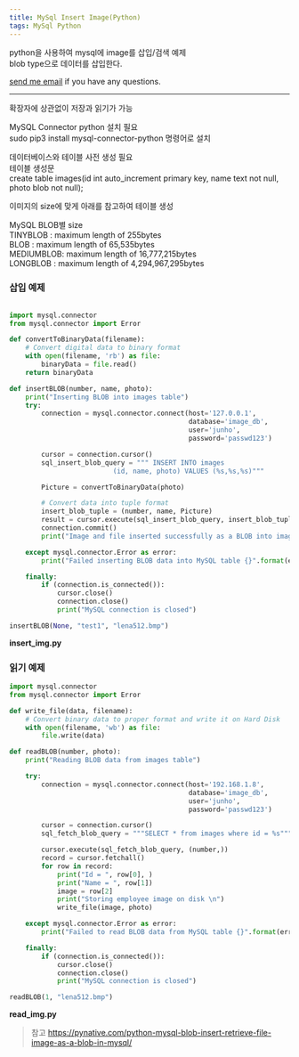 ```yaml
---
title: MySql Insert Image(Python)
tags: MySql Python
---
```


python을 사용하여 mysql에 image를 삽입/검색 예제  
blob type으로 데이터를 삽입한다.  

[send me email](mailto:jewel7492@gmail.com) if you have any questions.

<!--more-->

---

확장자에 상관없이 저장과 읽기가 가능  

MySQL Connector python 설치 필요  
sudo pip3 install mysql-connector-python 명령어로 설치  

데이터베이스와 테이블 사전 생성 필요  
테이블 생성문  
create table images(id int auto_increment primary key, name text not null, photo blob not null);

이미지의 size에 맞게 아래를 참고하여 테이블 생성  

MySQL BLOB별 size  
TINYBLOB  :    maximum length of 255bytes  
BLOB      :    maximum length of 65,535bytes  
MEDIUMBLOB:    maximum length of 16,777,215bytes  
LONGBLOB  :    maximum length of 4,294,967,295bytes  

### 삽입 예제

```python
  
import mysql.connector
from mysql.connector import Error

def convertToBinaryData(filename):
    # Convert digital data to binary format
    with open(filename, 'rb') as file:
        binaryData = file.read()
    return binaryData

def insertBLOB(number, name, photo):
    print("Inserting BLOB into images table")
    try:
        connection = mysql.connector.connect(host='127.0.0.1',
                                             database='image_db',
                                             user='junho',
                                             password='passwd123')

        cursor = connection.cursor()
        sql_insert_blob_query = """ INSERT INTO images
                          (id, name, photo) VALUES (%s,%s,%s)"""

        Picture = convertToBinaryData(photo)

        # Convert data into tuple format
        insert_blob_tuple = (number, name, Picture) 
        result = cursor.execute(sql_insert_blob_query, insert_blob_tuple) 
        connection.commit()
        print("Image and file inserted successfully as a BLOB into images table", result)

    except mysql.connector.Error as error:
        print("Failed inserting BLOB data into MySQL table {}".format(error))

    finally:
        if (connection.is_connected()):
            cursor.close()
            connection.close()
            print("MySQL connection is closed")

insertBLOB(None, "test1", "lena512.bmp")
```
**insert_img.py**  


### 읽기 예제

```python
import mysql.connector
from mysql.connector import Error

def write_file(data, filename):
    # Convert binary data to proper format and write it on Hard Disk
    with open(filename, 'wb') as file:
        file.write(data)

def readBLOB(number, photo):
    print("Reading BLOB data from images table")

    try:
        connection = mysql.connector.connect(host='192.168.1.8',
                                             database='image_db',
                                             user='junho',
                                             password='passwd123')

        cursor = connection.cursor()
        sql_fetch_blob_query = """SELECT * from images where id = %s"""

        cursor.execute(sql_fetch_blob_query, (number,))
        record = cursor.fetchall()
        for row in record:
            print("Id = ", row[0], )
            print("Name = ", row[1])
            image = row[2]
            print("Storing employee image on disk \n")
            write_file(image, photo)

    except mysql.connector.Error as error:
        print("Failed to read BLOB data from MySQL table {}".format(error))

    finally:
        if (connection.is_connected()):
            cursor.close()
            connection.close()
            print("MySQL connection is closed")

readBLOB(1, "lena512.bmp")
```
**read_img.py**  

> 참고 https://pynative.com/python-mysql-blob-insert-retrieve-file-image-as-a-blob-in-mysql/